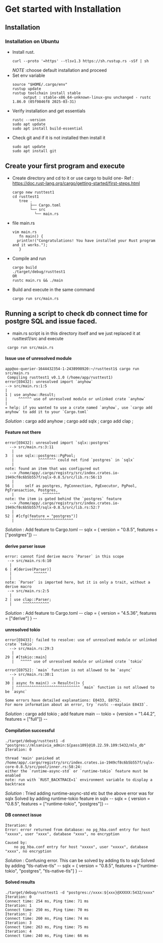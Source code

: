 # Get started with Installation
## Installation
### Installation on Ubuntu
* Install rust. 
  ```
  curl --proto '=https' --tlsv1.3 https://sh.rustup.rs -sSf | sh
  ```
  *NOTE* :choose default installation and proceed
* Set env variable
  ```
  source "$HOME/.cargo/env"
  rustup update
  rustup toolchain install stable
       output : stable-x86_64-unknown-linux-gnu unchanged - rustc 1.86.0 (05f9846f8 2025-03-31)
  
  ```
* Verify installation and get essentials
  ```  
  rustc --version
  sudo apt update
  sudo apt install build-essential
  ```
* Check git and if it is not installed then install it
  ```
  sudo apt update
  sudo apt install git
  ```
## Create your first program and execute
* Create directory and cd to it or use cargo to build one- Ref : https://doc.rust-lang.org/cargo/getting-started/first-steps.html
  ```
  cargo new rusttest1
  cd rusttest1
     tree .
          ├── Cargo.toml
          └── src
            └── main.rs
  ```
* file main.rs
  ```
  vim main.rs
     fn main() {
    println!("Congratulations! You have installed your Rust program and it works.");
     }
  ```
* Compile and run
  ```
  cargo build
  ./target/debug/rusttest1
  OR 
  rustc main.rs && ./main
  ```
* Build and execute in the same command
  ```
  cargo run src/main.rs
  ```
## Running a script to check db connect time for postgre SQL and issue faced.
* main.rs script is in this directory itself and we just replaced it at rusttest1/src and execute
 ```
  cargo run src/main.rs
  ```
#### Issue use of unresolved module
  ```
  app@oo-querier-1644432354-1-2438998920:~/rusttest1$ cargo run src/main.rs
   Compiling rusttest1 v0.1.0 (/home/app/rusttest1)
error[E0432]: unresolved import `anyhow`
 --> src/main.rs:1:5
  |
1 | use anyhow::Result;
  |     ^^^^^^ use of unresolved module or unlinked crate `anyhow`
  |
  = help: if you wanted to use a crate named `anyhow`, use `cargo add anyhow` to add it to your `Cargo.toml`
```
*Solution* : cargo add anyhow ; cargo add sqlx ; cargo add clap ; 

#### Feature not there
```
error[E0432]: unresolved import `sqlx::postgres`
  --> src/main.rs:3:11
   |
3  | use sqlx::postgres::PgPool;
   |           ^^^^^^^^ could not find `postgres` in `sqlx`
   |
note: found an item that was configured out
  --> /home/app/.cargo/registry/src/index.crates.io-1949cf8c6b5b557f/sqlx-0.8.5/src/lib.rs:56:13
   |
56 |     self as postgres, PgConnection, PgExecutor, PgPool, PgTransaction, Postgres,
   |             ^^^^^^^^
note: the item is gated behind the `postgres` feature
  --> /home/app/.cargo/registry/src/index.crates.io-1949cf8c6b5b557f/sqlx-0.8.5/src/lib.rs:52:7
   |
52 | #[cfg(feature = "postgres")]
   |       ^^^^^^^^^^^^^^^^^^^^

```
*Solution* : Add feature to Cargo.toml -- sqlx = { version = "0.8.5", features = ["postgres"]} --

#### derive parser issue
```
error: cannot find derive macro `Parser` in this scope
 --> src/main.rs:6:10
  |
6 | #[derive(Parser)]
  |          ^^^^^^
  |
note: `Parser` is imported here, but it is only a trait, without a derive macro
 --> src/main.rs:2:5
  |
2 | use clap::Parser;
  |     ^^^^^^^^^^^^

```
*Solution* : Add feature to Cargo.toml -- clap = { version = "4.5.36", features = ["derive"] }  --

#### unresolved tokio
```
error[E0433]: failed to resolve: use of unresolved module or unlinked crate `tokio`
  --> src/main.rs:29:3
   |
29 | #[tokio::main]
   |   ^^^^^ use of unresolved module or unlinked crate `tokio`

error[E0752]: `main` function is not allowed to be `async`
  --> src/main.rs:30:1
   |
30 | async fn main() -> Result<()> {
   | ^^^^^^^^^^^^^^^^^^^^^^^^^^^^^ `main` function is not allowed to be `async`

Some errors have detailed explanations: E0433, E0752.
For more information about an error, try `rustc --explain E0433`.
```
*Solution* : cargo add tokio ; add feature main -- tokio = {version = "1.44.2", features = ["full"]} --

#### Compilation successful 
```
./target/debug/rusttest1 -d "postgres://mlsanivia_admin:${pass109}@10.22.59.109:5432/mls_db"
Iteration: 0

thread 'main' panicked at /home/app/.cargo/registry/src/index.crates.io-1949cf8c6b5b557f/sqlx-core-0.8.5/src/pool/inner.rs:58:24:
either the `runtime-async-std` or `runtime-tokio` feature must be enabled
note: run with `RUST_BACKTRACE=1` environment variable to display a backtrace
```
*Solution* : Tried adding runtime-async-std etc but the above error was for sqlx
Solved by adding runtime-tokio feature in sqlx -- sqlx = { version = "0.8.5", features = ["runtime-tokio", "postgres"]} --

#### DB connect issue
```
Iteration: 0
Error: error returned from database: no pg_hba.conf entry for host "xxxxx", user "xxxx", database "xxxx", no encryption

Caused by:
    no pg_hba.conf entry for host "xxxxx", user "xxxxx", database "xxxx", no encryption
```
*Solution* : Confusing error. This can be solved by adding tls to sqlx
Solved by adding "tls-native-tls" -- sqlx = { version = "0.8.5", features = ["runtime-tokio", "postgres", "tls-native-tls"] } --

#### Solved results
```
./target/debug/rusttest1 -d "postgres://xxxx:${xxx}@XXXXX:5432/xxxx"
Iteration: 0
Connect time: 254 ms, Ping time: 71 ms 
Iteration: 1
Connect time: 250 ms, Ping time: 70 ms 
Iteration: 2
Connect time: 260 ms, Ping time: 74 ms 
Iteration: 3
Connect time: 263 ms, Ping time: 75 ms 
Iteration: 4
Connect time: 240 ms, Ping time: 66 ms 
```
